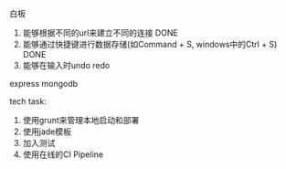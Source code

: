 白板

1. 能够根据不同的url来建立不同的连接 DONE
2. 能够通过快捷键进行数据存储(如Command + S, windows中的Ctrl + S) DONE
3. 能够在输入时undo redo

express 
mongodb


tech task:
1. 使用grunt来管理本地启动和部署
2. 使用jade模板
3. 加入测试
4. 使用在线的CI Pipeline
